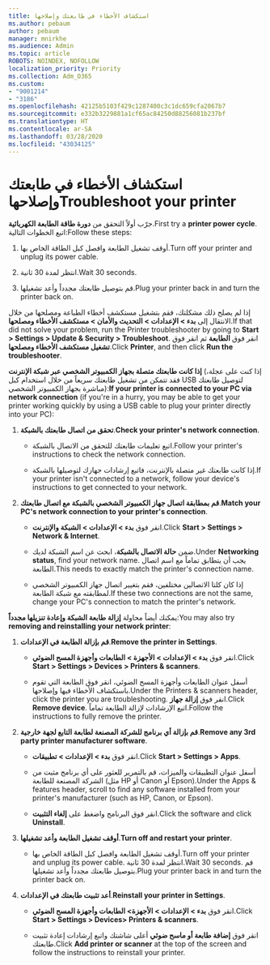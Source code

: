 ```yaml
---
title: استكشاف الأخطاء في طابعتك وإصلاحها
ms.author: pebaum
author: pebaum
manager: mnirkhe
ms.audience: Admin
ms.topic: article
ROBOTS: NOINDEX, NOFOLLOW
localization_priority: Priority
ms.collection: Adm_O365
ms.custom:
- "9001214"
- "3186"
ms.openlocfilehash: 42125b5103f429c1287400c3c1dc659cfa2067b7
ms.sourcegitcommit: e332b3229881a1cf65ac84250d88256081b237bf
ms.translationtype: HT
ms.contentlocale: ar-SA
ms.lasthandoff: 03/28/2020
ms.locfileid: "43034125"
---
```

# <a name="troubleshoot-your-printer"></a><span data-ttu-id="9367a-102">استكشاف الأخطاء في طابعتك وإصلاحها</span><span class="sxs-lookup"><span data-stu-id="9367a-102">Troubleshoot your printer</span></span>

<span data-ttu-id="9367a-103">جرّب أولاً التحقق من **دورة طاقة الطابعة الكهربائية**.</span><span class="sxs-lookup"><span data-stu-id="9367a-103">First try a **printer power cycle**.</span></span> <span data-ttu-id="9367a-104">اتبع الخطوات التالية:</span><span class="sxs-lookup"><span data-stu-id="9367a-104">Follow these steps:</span></span>

1. <span data-ttu-id="9367a-105">أوقف تشغيل الطابعة وافصل كبل الطاقة الخاص بها.</span><span class="sxs-lookup"><span data-stu-id="9367a-105">Turn off your printer and unplug its power cable.</span></span>

2. <span data-ttu-id="9367a-106">انتظر لمدة 30 ثانية.</span><span class="sxs-lookup"><span data-stu-id="9367a-106">Wait 30 seconds.</span></span>

3. <span data-ttu-id="9367a-107">قم بتوصيل طابعتك مجدداً وأعد تشغيلها.</span><span class="sxs-lookup"><span data-stu-id="9367a-107">Plug your printer back in and turn the printer back on.</span></span>

<span data-ttu-id="9367a-108">إذا لم يصلح ذلك مشكلتك، فقم بتشغيل مستكشف أخطاء الطباعة ومصلحها من خلال الانتقال إلى **بدء > الإعدادات > التحديث والأمان > مستكشف الأخطاء ومصلحها**.</span><span class="sxs-lookup"><span data-stu-id="9367a-108">If that did not solve your problem, run the Printer troubleshooter by going to **Start > Settings > Update & Security > Troubleshoot**.</span></span> <span data-ttu-id="9367a-109">انقر فوق **الطابعة** ثم انقر فوق **تشغيل مستكشف الأخطاء ومصلحها**.</span><span class="sxs-lookup"><span data-stu-id="9367a-109">Click **Printer**, and then click **Run the troubleshooter**.</span></span>

<span data-ttu-id="9367a-110">**إذا كانت طابعتك متصلة بجهاز الكمبيوتر الشخصي عبر شبكة الإنترنت** (إذا كنت على عجلة، فقد تتمكن من تشغيل طابعتك سريعاً من خلال استخدام كبل USB لتوصيل طابعتك مباشرة بجهاز الكمبيوتر الشخصي):</span><span class="sxs-lookup"><span data-stu-id="9367a-110">**If your printer is connected to your PC via network connection** (if you're in a hurry, you may be able to get your printer working quickly by using a USB cable to plug your printer directly into your PC):</span></span>

1. <span data-ttu-id="9367a-111">**تحقق من اتصال طابعتك بالشبكة**.</span><span class="sxs-lookup"><span data-stu-id="9367a-111">**Check your printer's network connection**.</span></span>
    
    - <span data-ttu-id="9367a-112">اتبع تعليمات طابعتك للتحقق من الاتصال بالشبكة.</span><span class="sxs-lookup"><span data-stu-id="9367a-112">Follow your printer's instructions to check the network connection.</span></span>

    - <span data-ttu-id="9367a-113">إذا كانت طابعتك غير متصلة بالإنترنت، فاتبع إرشادات جهازك لتوصيلها بالشبكة.</span><span class="sxs-lookup"><span data-stu-id="9367a-113">If your printer isn't connected to a network, follow your device's instructions to get connected to your network.</span></span>

2. <span data-ttu-id="9367a-114">**قم بمطابقة اتصال جهاز الكمبيوتر الشخصي بالشبكة مع اتصال طابعتك**.</span><span class="sxs-lookup"><span data-stu-id="9367a-114">**Match your PC's network connection to your printer's connection**.</span></span>

    - <span data-ttu-id="9367a-115">انقر فوق **بدء > الإعدادات > الشبكة والإنترنت**.</span><span class="sxs-lookup"><span data-stu-id="9367a-115">Click **Start > Settings > Network & Internet**.</span></span>

    - <span data-ttu-id="9367a-116">ضمن **حالة الاتصال بالشبكة**، ابحث عن اسم الشبكة لديك.</span><span class="sxs-lookup"><span data-stu-id="9367a-116">Under **Networking status**, find your network name.</span></span> <span data-ttu-id="9367a-117">يجب أن يتطابق تماماً مع اسم اتصال الطابعة.</span><span class="sxs-lookup"><span data-stu-id="9367a-117">This needs to exactly match the printer's connection name.</span></span>

    - <span data-ttu-id="9367a-118">إذا كان كلتا الاتصالين مختلفين، فقم بتغيير اتصال جهاز الكمبيوتر الشخصي لمطابقته مع شبكة الطابعة.</span><span class="sxs-lookup"><span data-stu-id="9367a-118">If these two connections are not the same, change your PC's connection to match the printer's network.</span></span>

<span data-ttu-id="9367a-119">يمكنك أيضاً محاولة **إزالة طابعة الشبكة وإعادة تنزيلها مجدداً**:</span><span class="sxs-lookup"><span data-stu-id="9367a-119">You may also try **removing and reinstalling your network printer**:</span></span>

1. <span data-ttu-id="9367a-120">**قم بإزالة الطابعة في الإعدادات**.</span><span class="sxs-lookup"><span data-stu-id="9367a-120">**Remove the printer in Settings**.</span></span>

    - <span data-ttu-id="9367a-121">انقر فوق **بدء > الإعدادات > الأجهزة > الطابعات وأجهزة المسح الضوئي**.</span><span class="sxs-lookup"><span data-stu-id="9367a-121">Click **Start > Settings > Devices > Printers & scanners**.</span></span>

    - <span data-ttu-id="9367a-122">أسفل عنوان الطابعات وأجهزة المسح الضوئي، انقر فوق الطابعة التي تقوم باستكشاف الأخطاء فيها وإصلاحها.</span><span class="sxs-lookup"><span data-stu-id="9367a-122">Under the Printers & scanners header, click the printer you are troubleshooting.</span></span> <span data-ttu-id="9367a-123">انقر فوق **إزالة جهاز**.</span><span class="sxs-lookup"><span data-stu-id="9367a-123">Click **Remove device**.</span></span> <span data-ttu-id="9367a-124">اتبع الإرشادات لإزالة الطابعة تماماً.</span><span class="sxs-lookup"><span data-stu-id="9367a-124">Follow the instructions to fully remove the printer.</span></span>

2. <span data-ttu-id="9367a-125">**قم بإزالة أي برنامج للشركة المصنعة لطابعة التابع لجهة خارجية**.</span><span class="sxs-lookup"><span data-stu-id="9367a-125">**Remove any 3rd party printer manufacturer software**.</span></span>

    - <span data-ttu-id="9367a-126">انقر فوق **بدء > الإعدادات > تطبيقات**.</span><span class="sxs-lookup"><span data-stu-id="9367a-126">Click **Start > Settings > Apps**.</span></span>

    - <span data-ttu-id="9367a-127">أسفل عنوان التطبيقات والميزات، قم بالتمرير للعثور على أي برنامج مثبت من الشركة المصنعة للطابعة (مثل HP أو Canon أو Epson).</span><span class="sxs-lookup"><span data-stu-id="9367a-127">Under the Apps & features header, scroll to find any software installed from your printer's manufacturer (such as HP, Canon, or Epson).</span></span>

    - <span data-ttu-id="9367a-128">انقر فوق البرنامج واضغط على **إلغاء التثبيت**.</span><span class="sxs-lookup"><span data-stu-id="9367a-128">Click the software and click **Uninstall**.</span></span>

3. <span data-ttu-id="9367a-129">**أوقف تشغيل الطابعة وأعد تشغيلها**.</span><span class="sxs-lookup"><span data-stu-id="9367a-129">**Turn off and restart your printer**.</span></span>

    - <span data-ttu-id="9367a-130">أوقف تشغيل الطابعة وافصل كبل الطاقة الخاص بها.</span><span class="sxs-lookup"><span data-stu-id="9367a-130">Turn off your printer and unplug its power cable.</span></span> <span data-ttu-id="9367a-131">انتظر لمدة 30 ثانية.</span><span class="sxs-lookup"><span data-stu-id="9367a-131">Wait 30 seconds.</span></span> <span data-ttu-id="9367a-132">قم بتوصيل طابعتك مجدداً وأعد تشغيلها.</span><span class="sxs-lookup"><span data-stu-id="9367a-132">Plug your printer back in and turn the printer back on.</span></span>

4. <span data-ttu-id="9367a-133">**أعد تثبيت طابعتك في الإعدادات**.</span><span class="sxs-lookup"><span data-stu-id="9367a-133">**Reinstall your printer in Settings**.</span></span>

    - <span data-ttu-id="9367a-134">انقر فوق **بدء > الإعدادات > الأجهزة> الطابعات وأجهزة المسح الضوئي**.</span><span class="sxs-lookup"><span data-stu-id="9367a-134">Click **Start > Settings > Devices> Printers & scanners**.</span></span>
 
    - <span data-ttu-id="9367a-135">انقر فوق **إضافة طابعة أو ماسح ضوئي** أعلى شاشتك واتبع إرشادات إعادة تثبيت طابعتك.</span><span class="sxs-lookup"><span data-stu-id="9367a-135">Click **Add printer or scanner** at the top of the screen and follow the instructions to reinstall your printer.</span></span>

